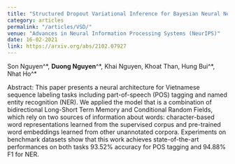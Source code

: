 ```yaml
---
title: "Structured Dropout Variational Inference for Bayesian Neural Networks"
category: articles
permalink: "/articles/VSD/"
venue: "Advances in Neural Information Processing Systems (NeurIPS)"
date: 16-02-2021
link: https://arxiv.org/abs/2102.07927
---
```

[comment]: <> (<a href="https://arxiv.org/abs/2002.07367">Arxiv</a>.)
Son Nguyen^\*, <b>Duong Nguyen</b>^\*, Khai Nguyen, Khoat Than, Hung Bui^\*, Nhat Ho^\*

Abstract: This paper presents a neural architecture for Vietnamese sequence labeling tasks including part-of-speech (POS) tagging and named entity recognition (NER). We applied the model that is a combination of bidirectional Long-Short Term Memory and Conditional Random Fields, which rely on two sources of information about words: character-based word representations learned from the supervised corpus and pre-trained word embeddings learned from other unannotated corpora. Experiments on benchmark datasets show that this work achieves state-of-the-art performances on both tasks 93.52% accuracy for POS tagging and 94.88% F1 for NER.
